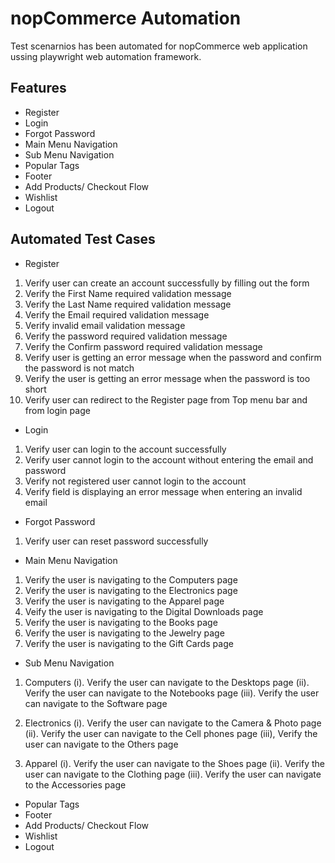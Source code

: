# nopCommerce Automation

Test scenarnios has been automated for nopCommerce web application ussing playwright web automation framework.

## Features
- Register
- Login
- Forgot Password
- Main Menu Navigation
- Sub Menu Navigation
- Popular Tags
- Footer
- Add Products/ Checkout Flow
- Wishlist
- Logout

## Automated Test Cases
- Register
1. Verify user can create an account successfully by filling out the form
2. Verify the First Name required validation message
3. Verify the Last Name required validation message
4. Verify the Email required validation message 
5. Verify invalid email validation message
6. Verify the password required validation message
7. Verify the Confirm password required validation message
8. Verify user is getting an error message when the password and confirm the password is not match
9. Verify the user is getting an error message when the password is too short
10. Verify user can redirect to the Register page from Top menu bar and from login page

- Login
1. Verify user can login to the account successfully
2. Verify user cannot login to the account without entering the email and password
3. Verify not registered user cannot login to the account
4. Verify field is displaying an error message when entering an invalid email

- Forgot Password
1. Verify user can reset password successfully
   
- Main Menu Navigation
1. Verify the user is navigating to the Computers page
2. Verify the user is navigating to the Electronics page
3. Verify the user is navigating to the Apparel page
4. Veify the user is navigating to the Digital Downloads page
5. Verify the user is navigating to the Books page
6. Verify the user is navigating to the Jewelry page
7. Verify the user is navigating to the Gift Cards page


- Sub Menu Navigation
1. Computers
   (i). Verify the user can navigate to the Desktops page
   (ii). Verify the user can navigate to the Notebooks page
   (iii). Verify the user can navigate to the Software page
   
2. Electronics
   (i). Verify the user can navigate to the Camera & Photo page
   (ii). Verify the user can navigate to the Cell phones page
   (iii), Verify the user can navigate to the Others page
   
3. Apparel
   (i). Verify the user can navigate to the Shoes page
   (ii). Verify the user can navigate to the Clothing page
   (iii). Verify the user can navigate to the Accessories page

- Popular Tags
- Footer
- Add Products/ Checkout Flow
- Wishlist
- Logout






